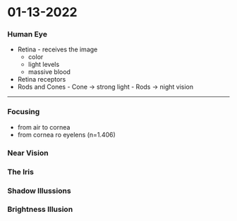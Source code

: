 # 01-13-2022

### Human Eye

* Retina - receives the image
  * color
  * light levels
  * massive blood
* Retina receptors
* Rods and Cones - Cone -> strong light - Rods -> night vision

***

### Focusing

* from air to cornea
* from cornea ro eyelens (n=1.406)

### Near Vision

### The Iris

### Shadow Illussions

### Brightness Illusion

###
